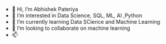 - 👋 Hi, I’m Abhishek Pateriya
- 👀 I’m interested in Data Science, SQL, ML, AI ,Python
- 🌱 I’m currently learning Data SCience and Machine Learning
- 💞️ I’m looking to collaborate on machine learning 
- 📫 
<!---
apateriya1/apateriya1 is a ✨ special ✨ repository because its `README.md` (this file) appears on your GitHub profile.
You can click the Preview link to take a look at your changes.
--->
